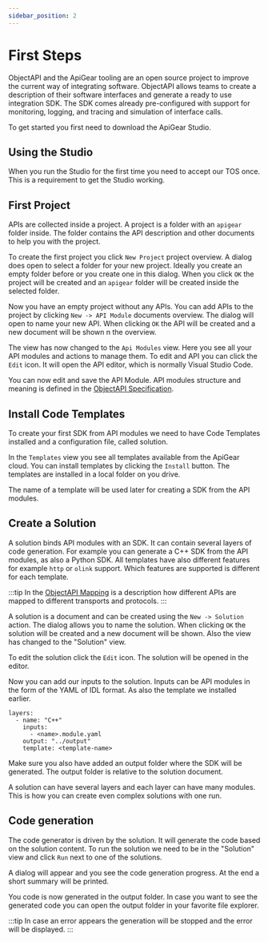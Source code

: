 ```yaml
---
sidebar_position: 2
---
```


# First Steps

ObjectAPI and the ApiGear tooling are an open source project to improve the current way of integrating software.
ObjectAPI allows teams to create a description of their software interfaces and generate a ready to use integration SDK.
The SDK comes already pre-configured with support for monitoring, logging, and tracing and simulation of interface calls.

To get started you first need to download the ApiGear Studio.

## Using the Studio

When you run the Studio for the first time you need to accept our TOS once. This is a requirement to get the Studio working.

## First Project

APIs are collected inside a project. A project is a folder with an `apigear` folder inside. The folder contains the API description and other documents to help you with the project.

To create the first project you click `New Project` project overview. A dialog does open to select a folder for your new project. Ideally you create an empty folder before or you create one in this dialog. When you click `OK` the project will be created and an `apigear` folder will be created inside the selected folder.

Now you have an empty project without any APIs. You can add APIs to the project by clicking `New -> API Module` documents overview. The dialog will open to name your new API. When clicking `OK` the API will be created and a new document will be shown n the overview.

The view has now changed to the `Api Modules` view. Here you see all your API modules and actions to manage them. To edit and API you can click the `Edit` icon. It will open the API editor, which is normally Visual Studio Code.

You can now edit and save the API Module. API modules structure and meaning is defined in the [ObjectAPI Specification](/docs/advanced/objectapi/).

## Install Code Templates

To create your first SDK from API modules we need to have Code Templates installed and a configuration file, called solution.

In the `Templates` view you see all templates available from the ApiGear cloud. You can install templates by clicking the `Install` button. The templates are installed in a local folder on you drive.

The name of a template will be used later for creating a SDK from the API modules.

## Create a Solution

A solution binds API modules with an SDK. It can contain several layers of code generation. For example you can generate a C++ SDK from the API modules, as also a Python SDK. All templates have also different features for example `http` or `olink` support. Which features are supported is different for each template.

:::tip
In the [ObjectAPI Mapping](/docs/advanced/objectapi/mapping) is a description how different APIs are mapped to different transports and protocols.
:::

A solution is a document and can be created using the `New -> Solution` action. The dialog allows you to name the solution. When clicking `OK` the solution will be created and a new document will be shown. Also the view has changed to the "Solution" view.

To edit the solution click the `Edit` icon. The solution will be opened in the editor.

Now you can add our inputs to the solution. Inputs can be API modules in the form of the YAML of IDL format. As also the template we installed earlier.

```
layers:
  - name: "C++"
    inputs:
      - <name>.module.yaml
    output: "../output"
    template: <template-name>
```

Make sure you also have added an output folder where the SDK will be generated. The output folder is relative to the solution document.

A solution can have several layers and each layer can have many modules. This is how you can create even complex solutions with one run.

## Code generation

The code generator is driven by the solution. It will generate the code based on the solution content.
To run the solution we need to be in the "Solution" view and click `Run` next to one of the solutions.

A dialog will appear and you see the code generation progress. At the end a short summary will be printed.

You code is now generated in the output folder. In case you want to see the generated code you can open the output folder in your favorite file explorer.

:::tip
In case an error appears the generation will be stopped and the error will be displayed.
:::

